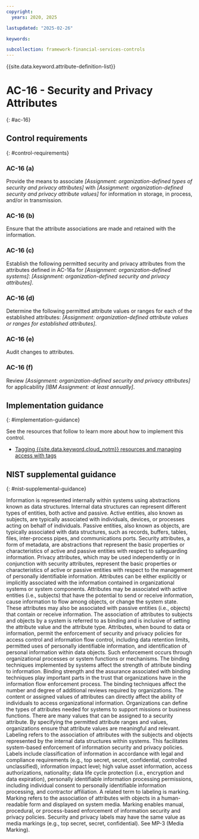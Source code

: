 ```yaml
---
copyright:
  years: 2020, 2025

lastupdated: "2025-02-26"

keywords:

subcollection: framework-financial-services-controls
---
```


{{site.data.keyword.attribute-definition-list}}

# AC-16 - Security and Privacy Attributes
{: #ac-16}

## Control requirements
{: #control-requirements}



### AC-16 (a)


Provide the means to associate _[Assignment: organization-defined types of security and privacy attributes]_ with _[Assignment: organization-defined security and privacy attribute values]_ for information in storage, in process, and/or in transmission.


### AC-16 (b)


Ensure that the attribute associations are made and retained with the information.


### AC-16 (c)


Establish the following permitted security and privacy attributes from the attributes defined in AC-16a for _[Assignment: organization-defined systems]_: _[Assignment: organization-defined security and privacy attributes]_.


### AC-16 (d)


Determine the following permitted attribute values or ranges for each of the established attributes: _[Assignment: organization-defined attribute values or ranges for established attributes]_.


### AC-16 (e)


Audit changes to attributes.


### AC-16 (f)


Review _[Assignment: organization-defined security and privacy attributes]_ for applicability _[IBM Assignment: at least annually]_.









## Implementation guidance
{: #implementation-guidance}

See the resources that follow to learn more about how to implement this control.


- [Tagging {{site.data.keyword.cloud_notm}} resources and managing access with tags](/docs/framework-financial-services?topic=framework-financial-services-shared-tagging-resources)






## NIST supplemental guidance
{: #nist-supplemental-guidance}

Information is represented internally within systems using abstractions known as data structures. Internal data structures can represent different types of entities, both active and passive. Active entities, also known as subjects, are typically associated with individuals, devices, or processes acting on behalf of individuals. Passive entities, also known as objects, are typically associated with data structures, such as records, buffers, tables, files, inter-process pipes, and communications ports. Security attributes, a form of metadata, are abstractions that represent the basic properties or characteristics of active and passive entities with respect to safeguarding information. Privacy attributes, which may be used independently or in conjunction with security attributes, represent the basic properties or characteristics of active or passive entities with respect to the management of personally identifiable information. Attributes can be either explicitly or implicitly associated with the information contained in organizational systems or system components.
Attributes may be associated with active entities (i.e., subjects) that have the potential to send or receive information, cause information to flow among objects, or change the system state. These attributes may also be associated with passive entities (i.e., objects) that contain or receive information. The association of attributes to subjects and objects by a system is referred to as binding and is inclusive of setting the attribute value and the attribute type. Attributes, when bound to data or information, permit the enforcement of security and privacy policies for access control and information flow control, including data retention limits, permitted uses of personally identifiable information, and identification of personal information within data objects. Such enforcement occurs through organizational processes or system functions or mechanisms. The binding techniques implemented by systems affect the strength of attribute binding to information. Binding strength and the assurance associated with binding techniques play important parts in the trust that organizations have in the information flow enforcement process. The binding techniques affect the number and degree of additional reviews required by organizations. The content or assigned values of attributes can directly affect the ability of individuals to access organizational information.
Organizations can define the types of attributes needed for systems to support missions or business functions. There are many values that can be assigned to a security attribute. By specifying the permitted attribute ranges and values, organizations ensure that attribute values are meaningful and relevant. Labeling refers to the association of attributes with the subjects and objects represented by the internal data structures within systems. This facilitates system-based enforcement of information security and privacy policies. Labels include classification of information in accordance with legal and compliance requirements (e.g., top secret, secret, confidential, controlled unclassified), information impact level; high value asset information, access authorizations, nationality; data life cycle protection (i.e., encryption and data expiration), personally identifiable information processing permissions, including individual consent to personally identifiable information processing, and contractor affiliation. A related term to labeling is marking. Marking refers to the association of attributes with objects in a human-readable form and displayed on system media. Marking enables manual, procedural, or process-based enforcement of information security and privacy policies. Security and privacy labels may have the same value as media markings (e.g., top secret, secret, confidential). See MP-3 (Media Marking).
